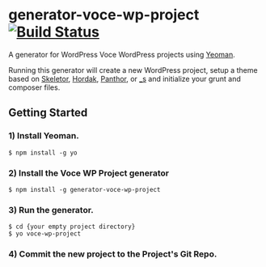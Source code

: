 # generator-voce-wp-project [![Build Status](https://secure.travis-ci.org/voceconnect/generator-voce-wp-project.png?branch=master)](https://travis-ci.org/voceconnect/generator-voce-wp-project)

A generator for WordPress Voce WordPress projects using [Yeoman](http://yeoman.io).

Running this generator will create a new WordPress project, setup a theme based on [Skeletor](https://github.com/voceconnect/skeletor), [Hordak](https://github.com/voceconnect/hordak), [Panthor](https://github.com/voceconnect/panthor), or [_s](https://github.com/automattic/_s) and initialize your grunt and composer files.

## Getting Started

### 1) Install Yeoman.

```
$ npm install -g yo
```

### 2) Install the Voce WP Project generator

```
$ npm install -g generator-voce-wp-project
```

### 3) Run the generator.

```
$ cd {your empty project directory}
$ yo voce-wp-project
```

### 4) Commit the new project to the Project's Git Repo.
